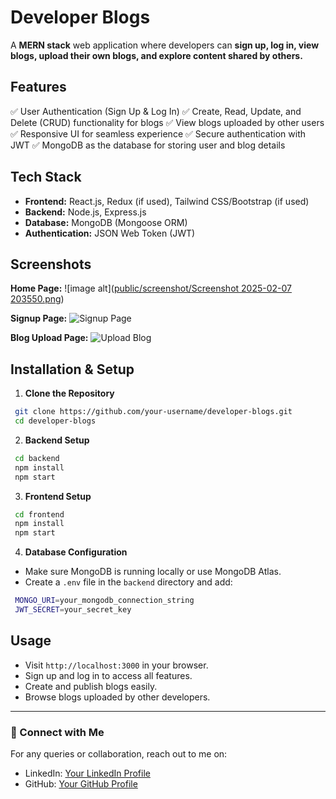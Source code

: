# Developer Blogs

A **MERN stack** web application where developers can **sign up, log in, view blogs, upload their own blogs, and explore content shared by others.**

## Features

✅ User Authentication (Sign Up & Log In)
✅ Create, Read, Update, and Delete (CRUD) functionality for blogs
✅ View blogs uploaded by other users
✅ Responsive UI for seamless experience
✅ Secure authentication with JWT
✅ MongoDB as the database for storing user and blog details

## Tech Stack

- **Frontend:** React.js, Redux (if used), Tailwind CSS/Bootstrap (if used)
- **Backend:** Node.js, Express.js
- **Database:** MongoDB (Mongoose ORM)
- **Authentication:** JSON Web Token (JWT)

## Screenshots

**Home Page:**
![image alt]([public/screenshot/Screenshot 2025-02-07 203550.png](https://github.com/Vishesh1164/Developer-Blogs/blob/2a40bba762d6c7b491859a028f9cbb90437b07fd/public/screenshot/Screenshot%202025-02-07%20203550.png))

**Signup Page:**
![Signup Page](screenshots/signup.png)

**Blog Upload Page:**
![Upload Blog](screenshots/upload.png)

## Installation & Setup

1. **Clone the Repository**
```sh
 git clone https://github.com/your-username/developer-blogs.git
 cd developer-blogs
```

2. **Backend Setup**
```sh
 cd backend
 npm install
 npm start
```

3. **Frontend Setup**
```sh
 cd frontend
 npm install
 npm start
```

4. **Database Configuration**
- Make sure MongoDB is running locally or use MongoDB Atlas.
- Create a `.env` file in the `backend` directory and add:
```sh
 MONGO_URI=your_mongodb_connection_string
 JWT_SECRET=your_secret_key
```

## Usage
- Visit `http://localhost:3000` in your browser.
- Sign up and log in to access all features.
- Create and publish blogs easily.
- Browse blogs uploaded by other developers.





---
### 📌 Connect with Me
For any queries or collaboration, reach out to me on:
- LinkedIn: [Your LinkedIn Profile](https://linkedin.com/in/yourprofile)
- GitHub: [Your GitHub Profile](https://github.com/your-username)

